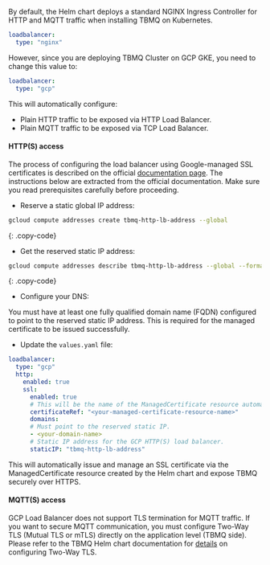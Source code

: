 By default, the Helm chart deploys a standard NGINX Ingress Controller for HTTP and MQTT traffic when installing TBMQ on Kubernetes.

```yaml
loadbalancer:
  type: "nginx"
```

However, since you are deploying TBMQ Cluster on GCP GKE, you need to change this value to:

```yaml
loadbalancer:
  type: "gcp"
```

This will automatically configure:

- Plain HTTP traffic to be exposed via HTTP Load Balancer.
- Plain MQTT traffic to be exposed via TCP Load Balancer.

#### HTTP(S) access

The process of configuring the load balancer using Google-managed SSL certificates is described on the official [documentation page](https://cloud.google.com/kubernetes-engine/docs/how-to/managed-certs).
The instructions below are extracted from the official documentation. Make sure you read prerequisites carefully before proceeding.

 - Reserve a static global IP address:

```bash
gcloud compute addresses create tbmq-http-lb-address --global
```
{: .copy-code}

 - Get the reserved static IP address:

```bash
gcloud compute addresses describe tbmq-http-lb-address --global --format="get(address)"
```
{: .copy-code}

- Configure your DNS:

You must have at least one fully qualified domain name (FQDN) configured to point to the reserved static IP address.
This is required for the managed certificate to be issued successfully.

 - Update the `values.yaml` file:

```yaml
loadbalancer:
  type: "gcp"
  http:
    enabled: true
    ssl:
      enabled: true
      # This will be the name of the ManagedCertificate resource automatically created by the Helm chart.
      certificateRef: "<your-managed-certificate-resource-name>"
      domains:
      # Must point to the reserved static IP.
      - <your-domain-name> 
      # Static IP address for the GCP HTTP(S) load balancer.
      staticIP: "tbmq-http-lb-address"
```

This will automatically issue and manage an SSL certificate via the ManagedCertificate resource created by the Helm chart and expose TBMQ securely over HTTPS.

#### MQTT(S) access

GCP Load Balancer does not support TLS termination for MQTT traffic.
If you want to secure MQTT communication,
you must configure Two-Way TLS (Mutual TLS or mTLS) directly on the application level (TBMQ side).
Please refer to the TBMQ Helm chart documentation for [details](https://artifacthub.io/packages/helm/tbmq-helm-chart/tbmq-cluster#configuring-mutual-tls-mtls-for-mqtt) on configuring Two-Way TLS.

